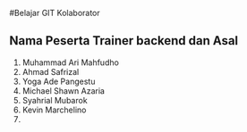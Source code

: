 #Belajar GIT Kolaborator

## Nama Peserta Trainer backend dan Asal

1. Muhammad Ari Mahfudho 
2. Ahmad Safrizal
3. Yoga Ade Pangestu
4. Michael Shawn Azaria
5. Syahrial Mubarok
6. Kevin Marchelino
7.
